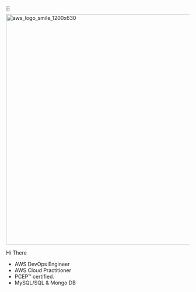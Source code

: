 🗄️
<img width="1200" height="630" alt="aws_logo_smile_1200x630" src="https://github.com/user-attachments/assets/e73e3ca8-6247-479d-a448-b055cb4ffce2" />




Hi There
  * AWS DevOps Engineer
  * AWS Cloud Practitioner
  * PCEP™ certified.
  * MySQL/SQL & Mongo DB


